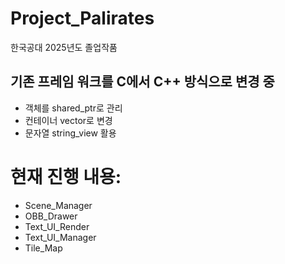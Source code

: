 # Project_Palirates
한국공대 2025년도 졸업작품


기존 프레임 워크를 C에서 C++ 방식으로 변경 중
------------------------------------------------------------------------------------------------
- 객체를 shared_ptr로 관리
- 컨테이너 vector로 변경
- 문자열 string_view 활용


현재 진행 내용:
===================================================================
- Scene_Manager
- OBB_Drawer
- Text_UI_Render
- Text_UI_Manager
- Tile_Map

